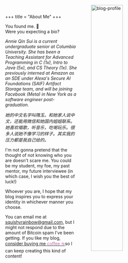 +++ 
title = "About Me" 
+++

<div>
	<p><img src="/blog-profile.jpg" alt="blog-profile" width="45%" style="float: right; padding-left: 30px; margin-top: -60px; margin-left: 15px"/></p>
</div>
<div>
You found me. 🙂 <br>
Were you expecting a bio?

<span><i> Annie Qin Sui is a current undergraduate senior at Columbia University. She has been a Teaching Assistant for Advanced Programming in C (1x), Intro to Java (5x), and CS Theory (1x). She previously interned at Amazon as an SDE under Alexa's Secure AI Foundations (SAIF) Artifact Storage team, and will be joining Facebook (Meta) in New York as a software engineer post-graduation.

她的中文名字叫隋玉。和她家人说中文，还能用微信和她国内姐姐联系。她喜欢唱歌，听音乐，吃喝玩乐。很多人说她不像学习的样子。其实我的压力都是我自己给的。
</i></span>

I'm not gonna pretend that the thought of not knowing who you are doesn't scare me. You could be my student, my foe, my past mentor, my future interviewee (in which case, I wish you the best of luck!) 

Whoever you are, I hope that my blog inspires you to express your identity in whichever manner you choose.

You can email me at squishyrainbow@gmail.com, but I might not respond due to the amount of Bitcoin spam I've been getting. If you like my blog, <a href="https://www.buymeacoffee.com/anniesui"> consider buying me <span style="color: #BF6DAF"> coffee ☕</span></a>so I can keep creating this kind of content! 
</div>